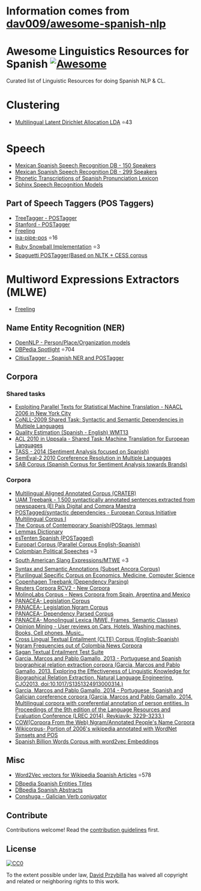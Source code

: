 # Information comes from [dav009/awesome-spanish-nlp](https://github.com/dav009/awesome-spanish-nlp)
# Awesome Linguistics Resources for Spanish [![Awesome](https://cdn.rawgit.com/sindresorhus/awesome/d7305f38d29fed78fa85652e3a63e154dd8e8829/media/badge.svg)](https://github.com/sindresorhus/awesome)


Curated list of Linguistic Resources for doing Spanish NLP & CL.

# Clustering
- [Multilingual Latent Dirichlet Allocation LDA](https://github.com/ArtificiAI/Multilingual-Latent-Dirichlet-Allocation-LDA) :star:43

# Speech

- [Mexican Spanish Speech Recognition DB - 150 Speakers](http://www.speechocean.com/en-ASR-Corpora/631.html)
- [Mexican Spanish Speech Recognition DB - 299 Speakers](http://www.speechocean.com/en-ASR-Corpora/603.html)
- [Phonetic Transcriptions of Spanish Pronunciation Lexicon](http://www.speechocean.com/en-Text-Corpora/692.html)
- [Sphinx Speech Recognition Models](http://www.speech.cs.cmu.edu/sphinx/models/hub4spanish_itesm/)

## Part of Speech Taggers (POS Taggers)
- [TreeTagger - POSTagger](http://www.cis.uni-muenchen.de/~schmid/tools/TreeTagger/)
- [Stanford - POSTagger](http://nlp.stanford.edu/software/tagger.shtml)
- [Freeling](http://nlp.lsi.upc.edu/freeling/)
- [ixa-pipe-pos](https://github.com/ixa-ehu/ixa-pipe-pos) :star:16
- [Ruby Snowball Implementation](https://github.com/MaG21/estem) :star:3
- [Spaguetti POSTagger(Based on NLTK +  CESS corpus](https://code.google.com/p/spaghetti-tagger/)

# Multiword Expressions  Extractors (MLWE)
- [Freeling](http://nlp.lsi.upc.edu/freeling/)

## Name Entity Recognition (NER)
- [OpenNLP - Person/Place/Organization models](http://opennlp.sourceforge.net/models-1.5/)
- [DBPedia Spotlight](https://github.com/dbpedia-spotlight/dbpedia-spotlight/) :star:704
- [CitiusTagger - Spanish NER and  POSTagger](http://gramatica.usc.es/pln/tools/CitiusTools.html)

## Corpora

### Shared tasks
- [Exploiting Parallel Texts for Statistical  Machine Translation -  NAACL 2006 in New York City](http://www.statmt.org/wmt06/shared-task/)
- [CoNLL-2009 Shared Task: Syntactic and Semantic Dependencies in Multiple Languages](http://ufal.mff.cuni.cz/conll2009-st/trial-data.html)
- [Quality Estimation (Spanish - English) WMT13](http://www.quest.dcs.shef.ac.uk/wmt13_qe.html)
- [ ACL 2010 in Uppsala - Shared Task: Machine Translation for European Languages](http://www.statmt.org/wmt10/translation-task.html)
- [TASS - 2014 (Sentiment Analysis focused on Spanish)](http://www.daedalus.es/TASS2014/tass2014.php)
- [SemEval-2 2010 Coreference Resolution in Multiple Languages](http://semeval2.fbk.eu/semeval2.php?location=tasks)
- [SAB Corpus (Spanish Corpus for Sentiment Analysis towards Brands)](http://sabcorpus.linkeddata.es/)

### Corpora
- [Multilingual Aligned Annotated Corpus (CRATER)](http://catalog.elra.info/product_info.php?products_id=636)
- [UAM Treebank - 1,500 syntactically annotated sentences extracted from newspapers (El País Digital and Compra Maestra](http://elvira.lllf.uam.es/~sandoval/UAMTreebank.html)
- [POSTagged/syntactic dependencies - European Corpus Initiative Multilingual Corpus I ](http://www.elsnet.org/resources/eciCorpus.html)
- [The Corpus of Contemporary Spanish(POStags, lemmas)](http://sfncorpora.uab.es/CQPweb/cea/)
- [Lemmas Dictionary](http://sfn.uab.es:8080/SFN/dictionary/dictionary-information-lemmas-and-expanded-forms)
- [esTenten Spanish (POSTagged) ](http://www.sketchengine.co.uk/documentation/wiki/Corpora/TenTen/esTenTen)
- [Europarl Corpus (Parallel Corpus English-Spanish)](http://www.statmt.org/europarl/)
- [Colombian Political Speeches](https://github.com/dav009/LatinamericanTextResources) :star:3
- [South American Slang Expressions/MTWE](https://github.com/dav009/LatinamericanTextResources) :star:3
- [Syntax and Semantic Annotations (Subset Ancora Corpus)](http://ufal.mff.cuni.cz/conll2009-st/trial/CoNLL2009-ST-Spanish-trial.zip)
- [Plurilingual Specific Corpus on Economics, Medicine, Computer Science](http://www.iula.upf.edu/corpus/corpusuk.htm)
- [Copenhagen  Treebank (Dependency Parsing)](http://code.google.com/p/copenhagen-dependency-treebank/)
- [Reuters Corpora RCV2 - New Corpora](http://trec.nist.gov/data/reuters/reuters.html)
- [MolinoLabs Corpus - News Corpora from Spain, Argentina and Mexico](http://www.molinolabs.com/corpus.html)
- [PANACEA- Legislation Corpus](http://panacea-lr.eu/en/info-for-researchers/data-sets/monolingual-corpora)
- [PANACEA- Legislation Ngram Corpus](http://panacea-lr.eu/en/info-for-researchers/data-sets/monolingual-corpora-n-grams/)
- [PANACEA- Dependency Parsed Corpus](http://panacea-lr.eu/en/info-for-researchers/data-sets/dependency-parsed-corpora/)
- [PANACEA- Monolingual Lexica (MWE, Frames, Semantic Classes)](http://panacea-lr.eu/en/info-for-researchers/data-sets/monolingual-lexica/)
- [Opinion Mining - User reviews on Cars, Hotels, Washing machines, Books, Cell phones, Music..](https://www.sfu.ca/~mtaboada/SFU_Review_Corpus.html)
- [Cross Lingual Textual Entailment (CLTE) Corpus (English-Spanish)](http://www.celct.it/resources.php?id_page=CLTE)
- [Ngram Frequencies out of Colombia News Corpora](http://ngrams.cavorite.com/datos/)
- [Sagan Textual Entailment Test Suite](http://www.investigacion.frc.utn.edu.ar/mslabs/~jcastillo/Sagan-test-suite/)
- [Garcia, Marcos and Pablo Gamallo, 2013 - Portuguese and Spanish biographical relation extraction corpora (Garcia, Marcos and Pablo Gamallo, 2013. Exploring the Effectiveness of Linguistic Knowledge for Biographical Relation Extraction. Natural Language Engineering, CJO2013. doi:10.1017/S1351324913000314.)](http://gramatica.usc.es/~marcos/corpora_nle.tgz)
- [Garcia, Marcos and Pablo Gamallo, 2014 - Portuguese, Spanish and Galician coreference corpora (Garcia, Marcos and Pablo Gamallo, 2014. Multilingual corpora with coreferential annotation of person entities. In Proceedings of the 9th edition of the Language Resources and Evaluation Conference (LREC 2014), Reykjavik: 3229-3233.)](http://gramatica.usc.es/~marcos/resources/corpora_coref.tar.bz2)
- [COW(Corpora From the Web) Ngram/Annotated People's Name Corpora ](http://hpsg.fu-berlin.de/cow/)
- [Wikicorpus- Portion of 2006's wikipedia annotated with WordNet Synsets and POS](http://www.cs.upc.edu/~nlp/wikicorpus/)
- [Spanish Billion Words Corpus with word2vec Embeddings](http://crscardellino.me/SBWCE/)


## Misc

- [Word2Vec vectors for Wikipedia Spanish Articles](https://github.com/idio/wiki2vec) :star:578
- [DBpedia Spanish Entities Titles](http://data.dws.informatik.uni-mannheim.de/dbpedia/2014/es/labels_es.nt.bz2)
- [DBpedia Spanish Abstracts](http://data.dws.informatik.uni-mannheim.de/dbpedia/2014/es/short_abstracts_es.nt.bz2)
- [Conshuga - Galician Verb conjugator](http://gramatica.usc.es/pln/tools/conjugador/download.html)

## Contribute

Contributions welcome! Read the [contribution guidelines](contributing.md) first.

## License

[![CC0](https://i.creativecommons.org/p/zero/1.0/88x31.png)](https://creativecommons.org/publicdomain/zero/1.0/)

To the extent possible under law, [David Przybilla](http://alejandro.pictures) has waived all copyright and related or neighboring rights to this work.

